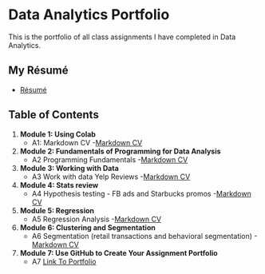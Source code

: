 # Data Analytics Portfolio
This is the portfolio of all class assignments I have completed in Data Analytics. 

## My Résumé
- [Résumé](https://colab.research.google.com/drive/1jnAKXE7ufJxIBkGKFGd4nTCtNds-81Lx?usp=sharing)

## Table of Contents
1. **Module 1: Using Colab**
   - A1: Markdown CV
   -[Markdown CV](https://colab.research.google.com/drive/1jnAKXE7ufJxIBkGKFGd4nTCtNds-81Lx?usp=sharing)
2. **Module 2: Fundamentals of Programming for Data Analysis**
   - A2 Programming Fundamentals
   -[Markdown CV](https://colab.research.google.com/drive/1jnAKXE7ufJxIBkGKFGd4nTCtNds-81Lx?usp=sharing)
3. **Module 3: Working with Data**
   - A3 Work with data Yelp Reviews
  -[Markdown CV](https://colab.research.google.com/drive/1jnAKXE7ufJxIBkGKFGd4nTCtNds-81Lx?usp=sharing)
4. **Module 4: Stats review**
   - A4 Hypothesis testing - FB ads and Starbucks promos
-[Markdown CV](https://colab.research.google.com/drive/1jnAKXE7ufJxIBkGKFGd4nTCtNds-81Lx?usp=sharing)
5. **Module 5: Regression**
   - A5 Regression Analysis
-[Markdown CV](https://colab.research.google.com/drive/1jnAKXE7ufJxIBkGKFGd4nTCtNds-81Lx?usp=sharing)
6. **Module 6: Clustering and Segmentation**
   - A6 Segmentation (retail transactions and behavioral segmentation)
   -[Markdown CV](https://colab.research.google.com/drive/1jnAKXE7ufJxIBkGKFGd4nTCtNds-81Lx?usp=sharing)
7. **Module 7: Use GitHub to Create Your Assignment Portfolio**
    - A7 [Link To Portfolio](https://github.com/jaredhunt22/jaredhunt22)


